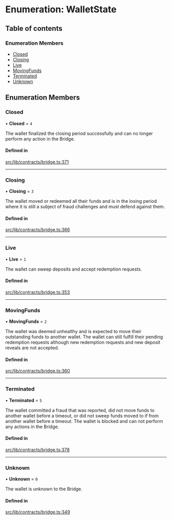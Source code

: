 # Enumeration: WalletState

## Table of contents

### Enumeration Members

- [Closed](WalletState-1.md#closed)
- [Closing](WalletState-1.md#closing)
- [Live](WalletState-1.md#live)
- [MovingFunds](WalletState-1.md#movingfunds)
- [Terminated](WalletState-1.md#terminated)
- [Unknown](WalletState-1.md#unknown)

## Enumeration Members

### Closed

• **Closed** = ``4``

The wallet finalized the closing period successfully and can no longer perform
any action in the Bridge.

#### Defined in

[src/lib/contracts/bridge.ts:371](https://github.com/keep-network/tbtc-v2/blob/main/typescript/src/lib/contracts/bridge.ts#L371)

___

### Closing

• **Closing** = ``3``

The wallet moved or redeemed all their funds and is in the
losing period where it is still a subject of fraud challenges
and must defend against them.

#### Defined in

[src/lib/contracts/bridge.ts:366](https://github.com/keep-network/tbtc-v2/blob/main/typescript/src/lib/contracts/bridge.ts#L366)

___

### Live

• **Live** = ``1``

The wallet can sweep deposits and accept redemption requests.

#### Defined in

[src/lib/contracts/bridge.ts:353](https://github.com/keep-network/tbtc-v2/blob/main/typescript/src/lib/contracts/bridge.ts#L353)

___

### MovingFunds

• **MovingFunds** = ``2``

The wallet was deemed unhealthy and is expected to move their outstanding
funds to another wallet. The wallet can still fulfill their pending redemption
requests although new redemption requests and new deposit reveals are not
accepted.

#### Defined in

[src/lib/contracts/bridge.ts:360](https://github.com/keep-network/tbtc-v2/blob/main/typescript/src/lib/contracts/bridge.ts#L360)

___

### Terminated

• **Terminated** = ``5``

The wallet committed a fraud that was reported, did not move funds to
another wallet before a timeout, or did not sweep funds moved to if from
another wallet before a timeout. The wallet is blocked and can not perform
any actions in the Bridge.

#### Defined in

[src/lib/contracts/bridge.ts:378](https://github.com/keep-network/tbtc-v2/blob/main/typescript/src/lib/contracts/bridge.ts#L378)

___

### Unknown

• **Unknown** = ``0``

The wallet is unknown to the Bridge.

#### Defined in

[src/lib/contracts/bridge.ts:349](https://github.com/keep-network/tbtc-v2/blob/main/typescript/src/lib/contracts/bridge.ts#L349)
